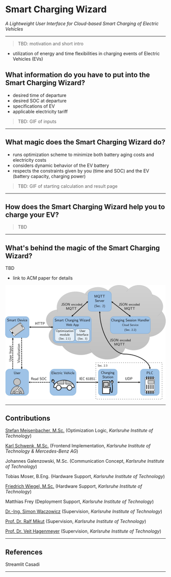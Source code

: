 # Smart Charging Wizard 
_A Lightweight User Interface for Cloud-based Smart Charging of Electric Vehicles_
_____________________

> TBD: motivation and short intro
- utilization of energy and time flexibilities in charging events of Electric Vehicles (EVs)


## What information do you have to put into the Smart Charging Wizard?
- desired time of departure
- desired SOC at departure
- specifications of EV
- applicable electricity tariff

> TBD: GIF of inputs
_____________________

## What magic does the Smart Charging Wizard do?
- runs optimization scheme to minimize both battery aging costs and electricity costs
- considers dynamic behavior of the EV battery
- respects the constraints given by you (time and SOC) and the EV (battery capacity, charging power)

> TBD: GIF of starting calculation and result page
_____________________

## How does the Smart Charging Wizard help you to charge your EV?
> TBD


_____________________

## What's behind the magic of the Smart Charging Wizard?
TBD

- link to ACM paper for details

![](https://github.com/EnergyLabSmartCharging/Smart-Charging-Wizard/blob/641651377aedb4eb9a6a724ceae51873c04cb863/media/0001.jpg)
_____________________
## Contributions

[Stefan Meisenbacher, M.Sc.](https://github.com/smeisen) (Optimization Logic, _Karlsruhe Institute of Technology_)

[Karl Schwenk, M.Sc.](https://github.com/KarlSchwenk) (Frontend Implementation, _Karlsruhe Institute of Technology & Mercedes-Benz AG_)

Johannes Galenzowski, M.Sc. (Communication Concept, _Karlsruhe Institute of Technology_)

Tobias Moser, B.Eng. (Hardware Support, _Karlsruhe Institute of Technology_)

[Friedrich Wiegel, M.Sc.](https://www.iai.kit.edu/Ansprechpersonen_1554.php) (Hardware Support, _Karlsruhe Institute of Technology_)

Matthias Frey (Deployment Support, _Karlsruhe Institute of Technology_)

[Dr.-Ing. Simon Waczowicz](https://www.iai.kit.edu/Ansprechpersonen_2620.php) (Supervision, _Karlsruhe Institute of Technology_)

[Prof. Dr. Ralf Mikut](https://www.iai.kit.edu/Ansprechpersonen_1030.php) (Supervision, _Karlsruhe Institute of Technology_)

[Prof. Dr. Veit Hagenmeyer](https://www.iai.kit.edu/Ansprechpersonen_1213.php) (Supervision, _Karlsruhe Institute of Technology_)

_____________________
## References
Streamlit 
Casadi
____________________
